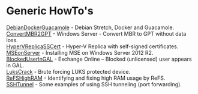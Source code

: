 # Generic HowTo's

[DebianDockerGuacamole](HowTo/DebianDockerGuacamole) - Debian Stretch, Docker and Guacamole.  
[ConvertMBR2GPT](HowTo/ConvertMBR2GPT) - Windows Server - Convert MBR to GPT without data loss.  
[HyperVReplicaSSCert](HowTo/HyperVReplicaSSCert) - Hyper-V Replica with self-signed certificates.  
[MSEonServer](HowTo/MSEonServer) - Installing MSE on Windows Server 2012 R2.  
[BlockedUserInGAL](HowTo/BlockedUserInGAL) - Exchange Online – Blocked (unlicensed) user appears in GAL.  
[LuksCrack](HowTo/LuksCrack) - Brute forcing LUKS protected device.  
[ReFSHighRAM](HowTo/ReFSHighRAM) - Identifying and fixing high RAM usage by ReFS.  
[SSHTunnel](HowTo/SSHTunnel) - Some examples of using SSH tunneling (port forwarding).